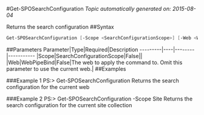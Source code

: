 #Get-SPOSearchConfiguration
*Topic automatically generated on: 2015-08-04*

Returns the search configuration
##Syntax
```powershell
Get-SPOSearchConfiguration [-Scope <SearchConfigurationScope>] [-Web <WebPipeBind>]
```


##Parameters
Parameter|Type|Required|Description
---------|----|--------|-----------
|Scope|SearchConfigurationScope|False||
|Web|WebPipeBind|False|The web to apply the command to. Omit this parameter to use the current web.|
##Examples

###Example 1
    PS:> Get-SPOSearchConfiguration
Returns the search configuration for the current web

###Example 2
    PS:> Get-SPOSearchConfiguration -Scope Site
Returns the search configuration for the current site collection
<!-- Ref: 473CD111CD77F01BF3EA5A3E85071DB3 -->